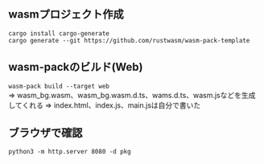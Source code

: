 ## wasmプロジェクト作成
`cargo install cargo-generate`<br>
`cargo generate --git https://github.com/rustwasm/wasm-pack-template`

## wasm-packのビルド(Web)
`wasm-pack build --target web`<br>
=> wasm_bg.wasm、wasm_bg.wasm.d.ts、wams.d.ts、wasm.jsなどを生成してくれる
=> index.html、index.js、main.jsは自分で書いた

## ブラウザで確認
`python3 -m http.server 8080 -d pkg`
